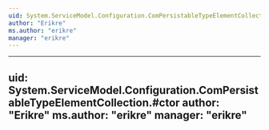 ```yaml
---
uid: System.ServiceModel.Configuration.ComPersistableTypeElementCollection
author: "Erikre"
ms.author: "erikre"
manager: "erikre"
---
```


---
uid: System.ServiceModel.Configuration.ComPersistableTypeElementCollection.#ctor
author: "Erikre"
ms.author: "erikre"
manager: "erikre"
---
